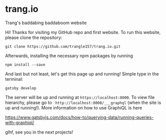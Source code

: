 # trang.io
Trang's baddabing baddaboom website

Hi! Thanks for visiting my GitHub repo and first website. To run this website, please clone the repository:

```
git clone https://github.com/trangle157/trang.io.git
```

Afterwards, installing the necessary npm packages by running

```
npm install --save
```

And last but not least, let's get this page up and running! Simple type in the terminal:

```
gatsby develop
```

The server will be up and running at ```https://localhost:8000```. To view file hierarchy, please go to ``` http://localhost:8000/___graphql``` (when the site is up and running!). More information on how to use GraphiQL is here

https://www.gatsbyjs.com/docs/how-to/querying-data/running-queries-with-graphiql/

glhf, see you in the next projects!

